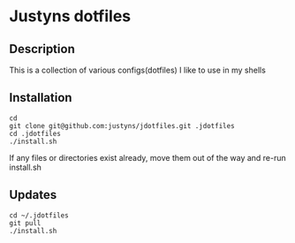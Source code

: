 Justyns dotfiles
=================

Description
-----------
This is a collection of various configs(dotfiles) I like to use in my shells

Installation
-----------
    cd
    git clone git@github.com:justyns/jdotfiles.git .jdotfiles
    cd .jdotfiles
    ./install.sh
If any files or directories exist already, move them out of the way and re-run install.sh

Updates
-------
    cd ~/.jdotfiles
    git pull
    ./install.sh
